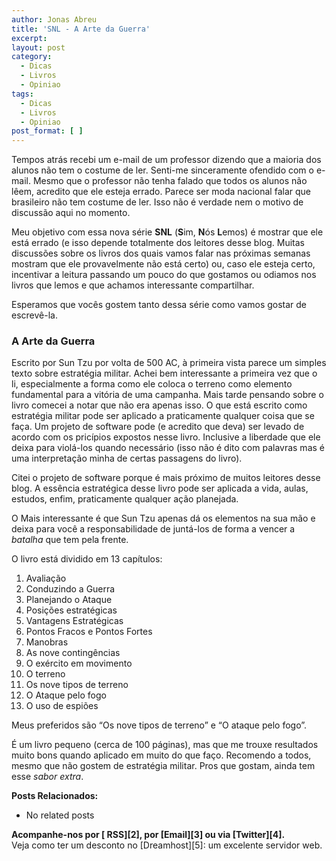 ```yaml
---
author: Jonas Abreu
title: 'SNL - A Arte da Guerra'
excerpt:
layout: post
category:
  - Dicas
  - Livros
  - Opiniao
tags:
  - Dicas
  - Livros
  - Opiniao
post_format: [ ]
---
```

Tempos atrás recebi um e-mail de um professor dizendo que a maioria dos alunos não tem o costume de ler. Senti-me sinceramente ofendido com o e-mail. Mesmo que o professor não tenha falado que todos os alunos não lêem, acredito que ele esteja errado. Parece ser moda nacional falar que brasileiro não tem costume de ler. Isso não é verdade nem o motivo de discussão aqui no momento. 

Meu objetivo com essa nova série **SNL** (**S**im, **N**ós **L**emos) é mostrar que ele está errado (e isso depende totalmente dos leitores desse blog. Muitas discussões sobre os livros dos quais vamos falar nas próximas semanas mostram que ele provavelmente não está certo) ou, caso ele esteja certo, incentivar a leitura passando um pouco do que gostamos ou odiamos nos livros que lemos e que achamos interessante compartilhar.

Esperamos que vocês gostem tanto dessa série como vamos gostar de escrevê-la.

### **A Arte da Guerra**

Escrito por Sun Tzu por volta de 500 AC, à primeira vista parece um simples texto sobre estratégia militar. Achei bem interessante a primeira vez que o li, especialmente a forma como ele coloca o terreno como elemento fundamental para a vitória de uma campanha. Mais tarde pensando sobre o livro comecei a notar que não era apenas isso. O que está escrito como estratégia militar pode ser aplicado a praticamente qualquer coisa que se faça. Um projeto de software pode (e acredito que deva) ser levado de acordo com os pricípios expostos nesse livro. Inclusive a liberdade que ele deixa para violá-los quando necessário (isso não é dito com palavras mas é uma interpretação minha de certas passagens do livro).

Citei o projeto de software porque é mais próximo de muitos leitores desse blog. A essência estratégica desse livro pode ser aplicada a vida, aulas, estudos, enfim, praticamente qualquer ação planejada.

O Mais interessante é que Sun Tzu apenas dá os elementos na sua mão e deixa para você a responsabilidade de juntá-los de forma a vencer a *batalha* que tem pela frente.

O livro está dividido em 13 capítulos:

1.  Avaliação
2.  Conduzindo a Guerra
3.  Planejando o Ataque
4.  Posições estratégicas
5.  Vantagens Estratégicas
6.  Pontos Fracos e Pontos Fortes
7.  Manobras
8.  As nove contingências
9.  O exército em movimento
10. O terreno
11. Os nove tipos de terreno
12. O Ataque pelo fogo
13. O uso de espiões

Meus preferidos são “Os nove tipos de terreno” e “O ataque pelo fogo”.

É um livro pequeno (cerca de 100 páginas), mas que me trouxe resultados muito bons quando aplicado em muito do que faço. Recomendo a todos, mesmo que não gostem de estratégia militar. Pros que gostam, ainda tem esse *sabor extra*.

**Posts Relacionados:** 
*   No related posts









**Acompanhe-nos por [ RSS][2], por [Email][3] ou via [Twitter][4].**  
Veja como ter um desconto no [Dreamhost][5]: um excelente servidor web.






